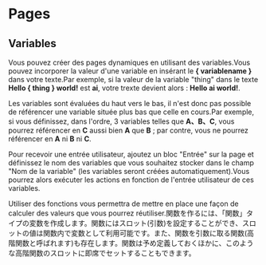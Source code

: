 # Pages

## Variables
Vous pouvez créer des pages dynamiques en utilisant des variables.Vous pouvez incorporer la valeur d'une variable en insérant le <b>{ variablename }</b> dans votre texte.Par exemple, si la valeur de la variable "thing" dans le texte <b>Hello { thing } world!</b> est <b>ai</b>, votre trexte devient alors : <b>Hello ai world!</b>.

Les variables sont évaluées du haut vers le bas, il n'est donc pas possible de référencer une variable située plus bas que celle en cours.Par exemple, si vous définissez, dans l'ordre, 3 variables telles que <b>A、B、C</b>, vous pourrez référencer en <b>C</b> aussi bien <b>A</b> que <b>B</b> ; par contre, vous ne pourrez référencer en <b>A</b> ni <b>B</b> ni <b>C</b>.

Pour recevoir une entrée utilisateur, ajoutez un bloc "Entrée" sur la page et définissez le nom des variables que vous souhaitez stocker dans le champ "Nom de la variable" (les variables seront créées automatiquement).Vous pourrez alors exécuter les actions en fonction de l'entrée utilisateur de ces variables.

Utiliser des fonctions vous permettra de mettre en place une façon de calculer des valeurs que vous pourrez réutiliser.関数を作るには、「関数」タイプの変数を作成します。関数にはスロット(引数)を設定することができ、スロットの値は関数内で変数として利用可能です。また、関数を引数に取る関数(高階関数と呼ばれます)も存在します。関数は予め定義しておくほかに、このような高階関数のスロットに即席でセットすることもできます。
